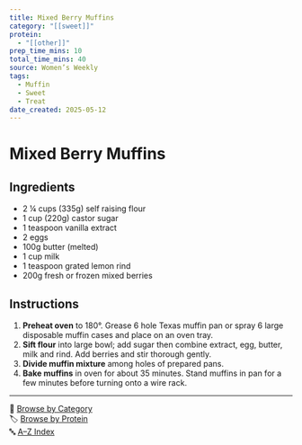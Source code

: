 ```yaml
---
title: Mixed Berry Muffins
category: "[[sweet]]"
protein:
  - "[[other]]"
prep_time_mins: 10
total_time_mins: 40
source: Women’s Weekly
tags:
  - Muffin
  - Sweet
  - Treat
date_created: 2025-05-12
---
```


# Mixed Berry Muffins

## Ingredients

- 2 ¼ cups (335g) self raising flour
- 1 cup (220g) castor sugar
- 1 teaspoon vanilla extract
- 2 eggs
- 100g butter (melted)
- 1 cup milk
- 1 teaspoon grated lemon rind
- 200g fresh or frozen mixed berries

## Instructions

1. **Preheat oven** to 180°. Grease 6 hole Texas muffin pan or spray 6 large disposable muffin cases and place on an oven tray.
2. **Sift flour** into large bowl; add sugar then combine extract, egg, butter, milk and rind. Add berries and stir thorough gently.
3. **Divide muffin mixture** among holes of prepared pans.
4. **Bake muffins** in oven for about 35 minutes. Stand muffins in pan for a few minutes before turning onto a wire rack.


---

📁 [Browse by Category](../indexes/categories.md)  
🏷️ [Browse by Protein](../indexes/proteins.md)  
🔤 [A–Z Index](../indexes/alphabet.md)
